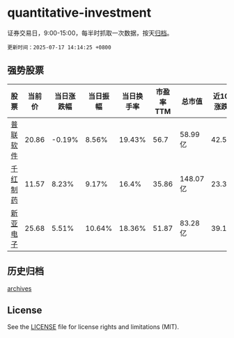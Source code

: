 # quantitative-investment

证券交易日，9:00-15:00，每半时抓取一次数据，按天[归档](archives)。

`更新时间：2025-07-17 14:14:25 +0800`

## 强势股票

|股票|当前价|当日涨跌幅|当日振幅|当日换手率|市盈率TTM|总市值|近10日涨跌幅|
|----|----|----|----|----|----|----|----|
|[普联软件](https://xueqiu.com/S/SZ300996)|20.86|-0.19%|8.56%|19.43%|56.7|58.99亿|42.58%|
|[千红制药](https://xueqiu.com/S/SZ002550)|11.57|8.23%|9.17%|16.4%|35.86|148.07亿|23.35%|
|[新亚电子](https://xueqiu.com/S/SH605277)|25.68|5.51%|10.64%|18.36%|51.87|83.28亿|39.11%|

## 历史归档

[archives](archives)

## License

See the [LICENSE](LICENSE) file for license rights and limitations (MIT).
